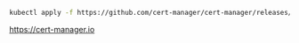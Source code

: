 ```sh
kubectl apply -f https://github.com/cert-manager/cert-manager/releases/download/v1.18.2/cert-manager.yaml
```

https://cert-manager.io
